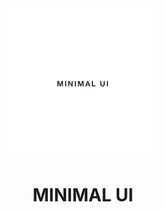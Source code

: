 <div align="center">
  
  <a align="center" href="https://minimalui.io" target="_blank"> 
    <img src="./logo.png" width="240">
  </a>
  
  # MINIMAL UI
  
</div>
